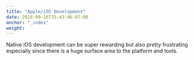 ```yaml
---
title: "Apple/iOS Development"
date: 2018-09-16T15:43:46-07:00
anchor: "_index"
weight: 
---
```


Native iOS development can be super rewarding but also pretty frustrating especially since there is a huge surface area to the platform and tools.